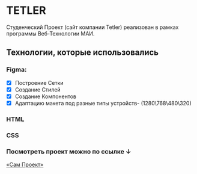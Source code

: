 # TETLER

Студенческий Проект (сайт компании Tetler) реализован в рамках программы Веб-Технологии МАИ.

## Технологии, которые использовались

### Figma:
- [x] Построение Сетки
- [x] Создание Стилей
- [x] Создание Компонентов
- [x] Адаптацию макета под разные типы устройств- (1280\768\480\320)
### HTML
### CSS

### Посмотреть проект можно по ссылке ↓

[«Сам Проект»](https://github.com/RimYroto/TETLER)
